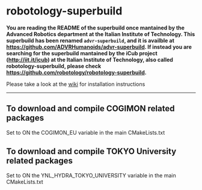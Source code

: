 robotology-superbuild
=====================

**You are reading the README of the superbuild once mantained by the Advanced Robotics department at the Italian Institute of Technology. This superbuild has been renamed `advr-superbuild`, and it is availble at https://github.com/ADVRHumanoids/advr-superbuild. If instead you are searching for the superbuild mantained by the iCub project (http://iit.it/icub) at the Italian Institute of Technology, also called robotology-superbuild, please check https://github.com/robotology/robotology-superbuild.**

Please take a look at the [wiki](https://github.com/robotology-playground/robotology-superbuild/wiki/robotology-superbuild-handbook#installation) for installation instructions

_________________________________________________
To download and compile COGIMON related packages
-----------------------------------
Set to ON the COGIMON_EU variable in the main CMakeLists.txt

To download and compile TOKYO University related packages
-----------------------------------
Set to ON the YNL_HYDRA_TOKYO_UNIVERSITY variable in the main CMakeLists.txt
